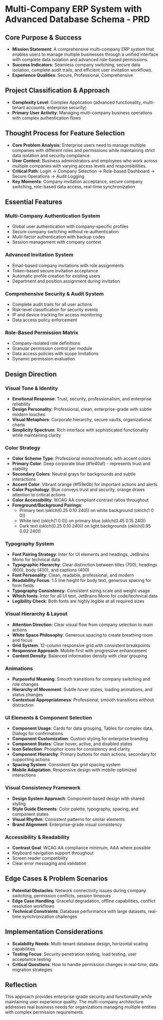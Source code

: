 # Multi-Company ERP System with Advanced Database Schema - PRD

## Core Purpose & Success
- **Mission Statement**: A comprehensive multi-company ERP system that enables users to manage multiple businesses through a unified interface with complete data isolation and advanced role-based permissions.
- **Success Indicators**: Seamless company switching, secure data isolation, complete audit trails, and efficient user invitation workflows.
- **Experience Qualities**: Secure, Professional, Comprehensive

## Project Classification & Approach
- **Complexity Level**: Complex Application (advanced functionality, multi-tenant accounts, enterprise security)
- **Primary User Activity**: Managing multi-company business operations with complex authentication flows

## Thought Process for Feature Selection
- **Core Problem Analysis**: Enterprise users need to manage multiple companies with different roles and permissions while maintaining strict data isolation and security compliance.
- **User Context**: Business administrators and employees who work across multiple companies with varying access levels and responsibilities.
- **Critical Path**: Login → Company Selection → Role-based Dashboard → Secure Operations → Audit Logging
- **Key Moments**: Company invitation acceptance, secure company switching, role-based data access, real-time synchronization

## Essential Features

### Multi-Company Authentication System
- Global user authentication with company-specific profiles
- Secure company switching without re-authentication
- Multi-factor authentication with backup codes
- Session management with company context

### Advanced Invitation System
- Email-based company invitations with role assignments
- Token-based secure invitation acceptance
- Automatic profile creation for existing users
- Department and position assignment during invitation

### Comprehensive Security & Audit System
- Complete audit trails for all user actions
- Risk-level classification for security events
- IP and device tracking for access monitoring
- Data access policy enforcement

### Role-Based Permission Matrix
- Company-isolated role definitions
- Granular permission control per module
- Data access policies with scope limitations
- Dynamic permission evaluation

## Design Direction

### Visual Tone & Identity
- **Emotional Response**: Trust, security, professionalism, and enterprise reliability
- **Design Personality**: Professional, clean, enterprise-grade with subtle modern touches
- **Visual Metaphors**: Corporate hierarchy, secure vaults, organizational charts
- **Simplicity Spectrum**: Rich interface with sophisticated functionality while maintaining clarity

### Color Strategy
- **Color Scheme Type**: Professional monochromatic with accent colors
- **Primary Color**: Deep corporate blue (#1e40af) - represents trust and stability
- **Secondary Colors**: Neutral grays for backgrounds and subtle interactions
- **Accent Color**: Vibrant orange (#f59e0b) for important actions and alerts
- **Color Psychology**: Blue conveys trust and security, orange draws attention to critical actions
- **Color Accessibility**: WCAG AA compliant contrast ratios throughout
- **Foreground/Background Pairings**: 
  - Primary text (oklch(0.25 0.10 240)) on white background (oklch(1 0 0))
  - White text (oklch(1 0 0)) on primary blue (oklch(0.45 0.15 240))
  - Dark text (oklch(0.25 0.10 240)) on light backgrounds (oklch(0.95 0.02 240))

### Typography System
- **Font Pairing Strategy**: Inter for UI elements and headings, JetBrains Mono for technical data
- **Typographic Hierarchy**: Clear distinction between titles (700), headings (600), body (400), and captions (400)
- **Font Personality**: Clean, readable, professional, and modern
- **Readability Focus**: 1.5 line height for body text, generous spacing for form fields
- **Typography Consistency**: Consistent sizing scale and weight usage
- **Which fonts**: Inter for all UI text, JetBrains Mono for code/technical data
- **Legibility Check**: Both fonts are highly legible at all required sizes

### Visual Hierarchy & Layout
- **Attention Direction**: Clear visual flow from company selection to main actions
- **White Space Philosophy**: Generous spacing to create breathing room and focus
- **Grid System**: 12-column responsive grid with consistent breakpoints
- **Responsive Approach**: Mobile-first with progressive enhancement
- **Content Density**: Balanced information density with clear grouping

### Animations
- **Purposeful Meaning**: Smooth transitions for company switching and role changes
- **Hierarchy of Movement**: Subtle hover states, loading animations, and status changes
- **Contextual Appropriateness**: Professional, smooth transitions without distraction

### UI Elements & Component Selection
- **Component Usage**: Cards for data grouping, Tables for complex data, Dialogs for confirmations
- **Component Customization**: Custom styling for enterprise branding
- **Component States**: Clear hover, active, and disabled states
- **Icon Selection**: Phosphor icons for consistency and clarity
- **Component Hierarchy**: Primary buttons for main actions, secondary for supporting actions
- **Spacing System**: Consistent 4px grid spacing system
- **Mobile Adaptation**: Responsive design with mobile-optimized interactions

### Visual Consistency Framework
- **Design System Approach**: Component-based design with shared styling
- **Style Guide Elements**: Color palette, typography, spacing, and component states
- **Visual Rhythm**: Consistent patterns for similar elements
- **Brand Alignment**: Enterprise-grade visual consistency

### Accessibility & Readability
- **Contrast Goal**: WCAG AA compliance minimum, AAA where possible
- Keyboard navigation support throughout
- Screen reader compatibility
- Clear error messaging and validation

## Edge Cases & Problem Scenarios
- **Potential Obstacles**: Network connectivity issues during company switching, permission conflicts, session timeouts
- **Edge Case Handling**: Graceful degradation, offline capabilities, conflict resolution workflows
- **Technical Constraints**: Database performance with large datasets, real-time synchronization challenges

## Implementation Considerations
- **Scalability Needs**: Multi-tenant database design, horizontal scaling capabilities
- **Testing Focus**: Security penetration testing, load testing, user acceptance testing
- **Critical Questions**: How to handle permission changes in real-time, data migration strategies

## Reflection
This approach provides enterprise-grade security and functionality while maintaining user experience quality. The multi-company architecture addresses real business needs for organizations managing multiple entities with complex permission requirements.